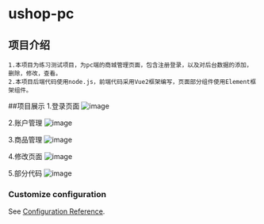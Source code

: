 # ushop-pc

## 项目介绍
```
1.本项目为练习测试项目，为pc端的商城管理页面，包含注册登录，以及对后台数据的添加，删除，修改，查看。
2.本项目后端代码使用node.js，前端代码采用Vue2框架编写，页面部分组件使用Element框架组件。
```
##项目展示
1.登录页面
![image](https://user-images.githubusercontent.com/50540200/202844012-33891958-9b25-4550-b0e6-b75ca9c3acbf.png)

2.账户管理
![image](https://user-images.githubusercontent.com/50540200/202844060-356f6fca-ffc2-43e8-b2b0-c8ae8341c2c1.png)

3.商品管理
![image](https://user-images.githubusercontent.com/50540200/202844082-fbcfe566-4f16-48b8-a97a-4c05d7e07e1f.png)

4.修改页面
![image](https://user-images.githubusercontent.com/50540200/202844117-26b214de-3f9e-4e6d-94f4-f03798b16e56.png)

5.部分代码
![image](https://user-images.githubusercontent.com/50540200/202844270-4a41f9c5-a3f3-49d8-b05c-3ec92e43b8b7.png)


### Customize configuration
See [Configuration Reference](https://cli.vuejs.org/config/).
